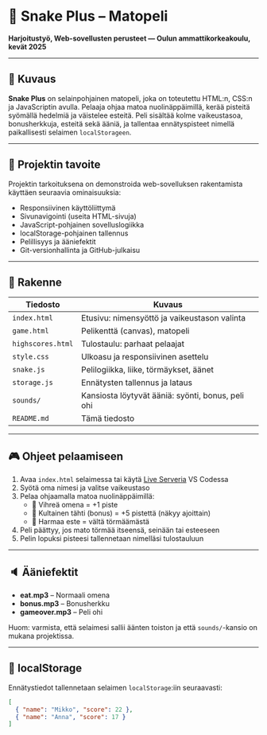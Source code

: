 # 🐍 Snake Plus – Matopeli

**Harjoitustyö, Web-sovellusten perusteet — Oulun ammattikorkeakoulu, kevät 2025**

---

## 📌 Kuvaus

**Snake Plus** on selainpohjainen matopeli, joka on toteutettu HTML:n, CSS:n ja JavaScriptin avulla. Pelaaja ohjaa matoa nuolinäppäimillä, kerää pisteitä syömällä hedelmiä ja väistelee esteitä. Peli sisältää kolme vaikeustasoa, bonusherkkuja, esteitä sekä ääniä, ja tallentaa ennätyspisteet nimellä paikallisesti selaimen `localStorageen`.

---

## 🎯 Projektin tavoite

Projektin tarkoituksena on demonstroida web-sovelluksen rakentamista käyttäen seuraavia ominaisuuksia:

- Responsiivinen käyttöliittymä
- Sivunavigointi (useita HTML-sivuja)
- JavaScript-pohjainen sovelluslogiikka
- localStorage-pohjainen tallennus
- Pelillisyys ja ääniefektit
- Git-versionhallinta ja GitHub-julkaisu

---

## 📂 Rakenne

| Tiedosto              | Kuvaus                                            |
|-----------------------|---------------------------------------------------|
| `index.html`          | Etusivu: nimensyöttö ja vaikeustason valinta      |
| `game.html`           | Pelikenttä (canvas), matopeli                     |
| `highscores.html`     | Tulostaulu: parhaat pelaajat                      |
| `style.css`           | Ulkoasu ja responsiivinen asettelu                |
| `snake.js`            | Pelilogiikka, liike, törmäykset, äänet            |
| `storage.js`          | Ennätysten tallennus ja lataus                    |
| `sounds/`             | Kansiosta löytyvät ääniä: syönti, bonus, peli ohi |
| `README.md`           | Tämä tiedosto                                     |

---

## 🎮 Ohjeet pelaamiseen

1. Avaa `index.html` selaimessa tai käytä [Live Serveria](https://marketplace.visualstudio.com/items?itemName=ritwickdey.LiveServer) VS Codessa
2. Syötä oma nimesi ja valitse vaikeustaso
3. Pelaa ohjaamalla matoa nuolinäppäimillä:
   - 🍏 Vihreä omena = +1 piste
   - 🌟 Kultainen tähti (bonus) = +5 pistettä (näkyy ajoittain)
   - 🧱 Harmaa este = vältä törmäämästä
4. Peli päättyy, jos mato törmää itseensä, seinään tai esteeseen
5. Pelin lopuksi pisteesi tallennetaan nimelläsi tulostauluun

---

## 🔈 Ääniefektit

- **eat.mp3** – Normaali omena
- **bonus.mp3** – Bonusherkku
- **gameover.mp3** – Peli ohi

Huom: varmista, että selaimesi sallii äänten toiston ja että `sounds/`-kansio on mukana projektissa.

---

## 💾 localStorage

Ennätystiedot tallennetaan selaimen `localStorage`:iin seuraavasti:

```json
[
  { "name": "Mikko", "score": 22 },
  { "name": "Anna", "score": 17 }
]

